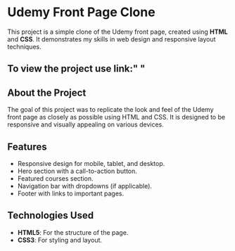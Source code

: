 # Udemy Front Page Clone

This project is a simple clone of the Udemy front page, created using **HTML** and **CSS**. It demonstrates my skills in web design and responsive layout techniques.
## To view the project use link:" "

## About the Project

The goal of this project was to replicate the look and feel of the Udemy front page as closely as possible using HTML and CSS. It is designed to be responsive and visually appealing on various devices.

## Features

- Responsive design for mobile, tablet, and desktop.
- Hero section with a call-to-action button.
- Featured courses section.
- Navigation bar with dropdowns (if applicable).
- Footer with links to important pages.

## Technologies Used

- **HTML5**: For the structure of the page.
- **CSS3**: For styling and layout.

